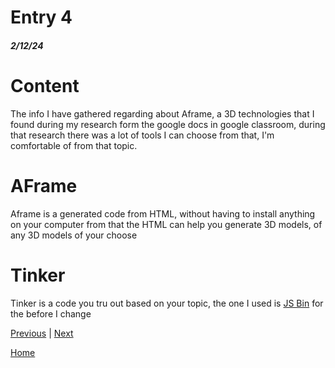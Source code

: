 # Entry 4
##### 2/12/24

# Content
The info I have gathered regarding about Aframe, a 3D technologies that I found during my research form the google docs in google classroom, during that research there was a lot of tools I can choose from that, I'm comfortable of from that topic.

# AFrame
Aframe is a generated code from HTML, without having to install anything on your computer from that the HTML can help you generate 3D models, of any 3D models of your choose

# Tinker
Tinker is a code you tru out based on your topic, the one I used is [JS Bin](https://jsbin.com/yayovaqemi/edit?html,output) for the before I change 

[Previous](entry03.md) | [Next](entry05.md)

[Home](../README.md)
